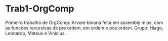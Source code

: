 # Trab1-OrgComp
Primeiro trabalho de OrgComp: Arvore binaria feita em assembly mips, com as funcoes recursivas de pre ordem, em ordem e pos ordem.
Grupo: Hiago, Leonardo, Mateus e Vinicius.
